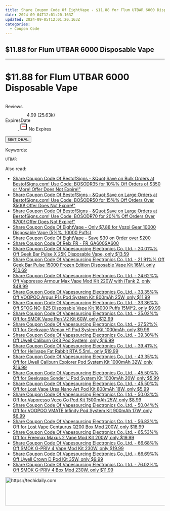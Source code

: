 ```yaml
---
title: Share Coupon Code Of EightVape - $11.88 for Flum UTBAR 6000 Disposable Vape
date: 2024-09-04T12:01:20.163Z
updated: 2024-09-05T12:01:20.163Z
categories:
  - Coupon Code
---
```


## $11.88 for Flum UTBAR 6000 Disposable Vape

<hr>
<main class="px-4 py-6 sm:p-6 md:px-8 md:py-10">
  <div class="mx-auto grid max-w-4xl grid-cols-1 lg:max-w-5xl lg:grid-cols-2 lg:gap-x-20">
    <div class="relative col-start-1 row-start-1 flex flex-col-reverse rounded-lg bg-gradient-to-t from-black/75 via-black/0 p-3 sm:row-start-2 sm:bg-none sm:p-0 lg:row-start-1">
      <h1 class="mt-1 text-lg font-semibold text-white sm:text-slate-900 md:text-2xl dark:sm:text-white">$11.88 for Flum UTBAR 6000 Disposable Vape</h1>
    </div>
        <div class="col-start-1 col-end-3 row-start-1 grid gap-4 sm:mb-6 sm:grid-cols-4 lg:col-start-2 lg:row-span-6 lg:row-end-6 lg:mb-0 lg:gap-6">
      <img src="https://static.shareasale.com/image/59344/deal/14.jpg" alt="" class="h-60 w-full rounded-lg object-cover sm:col-span-2 sm:h-52 lg:col-span-full" loading="lazy" />
    </div>
        <dl class="row-start-2 mt-4 flex items-center text-xs font-medium sm:row-start-3 sm:mt-1 md:mt-2.5 lg:row-start-2">
      <dt class="sr-only">Reviews</dt>
      <dd class="flex items-center text-indigo-600 dark:text-indigo-400">
        <svg width="24" height="24" fill="none" aria-hidden="true" class="mr-1 stroke-current dark:stroke-indigo-500">
          <path d="m12 5 2 5h5l-4 4 2.103 5L12 16l-5.103 3L9 14l-4-4h5l2-5Z" stroke-width="2" stroke-linecap="round" stroke-linejoin="round" />
        </svg>
        <span>4.99 <span class="font-normal text-slate-400">(25.63k)</span></span>
      </dd>
      <dt class="sr-only">ExpiresDate</dt>
      <dd class="flex items-center">
        <svg width="2" height="2" aria-hidden="true" fill="currentColor" class="mx-3 text-slate-300">
          <circle cx="1" cy="1" r="1" />
        </svg>
        <svg width="24" height="24" viewBox="0 0 24 24" fill="none" stroke="currentColor" stroke-width="2">
          <rect x="3" y="3" width="18" height="18" rx="2" fill="#fff" />
          <path d="M6 10L18 10" stroke="red" stroke-width="2" fill="none" />
          <path d="M10 6L10 18" stroke="#fff" stroke-width="2" fill="none" />
        </svg>
        No Expires      </dd>
    </dl>
    <div class="col-start-1 row-start-3 mt-4 self-center sm:col-start-2 sm:row-span-2 sm:row-start-2 sm:mt-0 lg:col-start-1 lg:row-start-3 lg:row-end-4 lg:mt-6">
      <button type="button" onClick="javascript:window.open(decodeURIComponent('https%3A%2F%2Fwww.shareasale.com%2Fu.cfm%3Fd%3D1082224%26m%3D59344%26u%3D4338022'), '_blank');void(0);" class="rounded-lg bg-red-600 px-3 py-2 text-sm font-medium leading-6 text-white">GET DEAL</button>
    </div>
    <p class="col-start-1 mt-4 text-sm leading-6 sm:col-span-2 lg:col-span-1 lg:row-start-4 lg:mt-6 dark:text-slate-400"> Keywords: </p>
    <p class="mt-4">
      <code class="bg-purple-900 p-4 text-sm font-bold tracking-widest text-white">UTBAR</code>
    </p>
  </div>
</main>
<span class="atpl-alsoreadstyle">Also read:</span>
<div><ul>
<li><a href="https://coupons.techidaily.com/coupon-751252-share-63219-sale/"><u>Share Coupon Code Of BestofSigns - &Quot;Save on Bulk Orders at BestofSigns.com! Use Code: BOSODR35 for 10%% Off Orders of $350 or More! Offer Does Not Expire!&quot;</u></a></li>
<li><a href="https://coupons.techidaily.com/coupon-751253-share-63219-sale/"><u>Share Coupon Code Of BestofSigns - &Quot;Save on Large Orders at BestofSigns.com! Use Code: BOSODR50 for 15%% Off Orders Over $500! Offer Does Not Expire!&quot;</u></a></li>
<li><a href="https://coupons.techidaily.com/coupon-751254-share-63219-sale/"><u>Share Coupon Code Of BestofSigns - &Quot;Save on Large Orders at BestofSigns.com! Use Code: BOSODR70 for 20%% Off Orders Over $700! Offer Does Not Expire!&quot;</u></a></li>
<li><a href="https://coupons.techidaily.com/coupon-1080805-share-59344-sale/"><u>Share Coupon Code Of EightVape - Only $7.88  for Vozol Gear 10000 Disposable Vape (5%%, 10000 Puffs)</u></a></li>
<li><a href="https://coupons.techidaily.com/coupon-1114216-share-59344-sale/"><u>Share Coupon Code Of EightVape - Save $30 on Order over $200</u></a></li>
<li><a href="https://coupons.techidaily.com/coupon-1114559-share-92020-sale/"><u>Share Coupon Code Of Relx FR - FR_GA600SA600</u></a></li>
<li><a href="https://coupons.techidaily.com/coupon-1114243-share-90958-sale/"><u>Share Coupon Code Of Vapesourcing Electronics Co.,Ltd. - 20.01%% Off Geek Bar Pulse X 25K Disposable Vape, only $13.59</u></a></li>
<li><a href="https://coupons.techidaily.com/coupon-1114245-share-90958-sale/"><u>Share Coupon Code Of Vapesourcing Electronics Co.,Ltd. - 21.91%% Off Geek Bar Pulse 15000 Frozen Edition Disposable Vape Kit 16Ml, only $10.69</u></a></li>
<li><a href="https://coupons.techidaily.com/coupon-1058126-share-90958-sale/"><u>Share Coupon Code Of Vapesourcing Electronics Co.,Ltd. - 24.62%% Off Vaporesso Armour Max Vape Mod Kit 220W with iTank 2, only $48.99</u></a></li>
<li><a href="https://coupons.techidaily.com/coupon-1063871-share-90958-sale/"><u>Share Coupon Code Of Vapesourcing Electronics Co.,Ltd. - 33.35%% Off VOOPOO Argus P1s Pod System Kit 800mAh 25W, only $11.99</u></a></li>
<li><a href="https://coupons.techidaily.com/coupon-1059543-share-90958-sale/"><u>Share Coupon Code Of Vapesourcing Electronics Co.,Ltd. - 33.36%% Off SFOG NO-825 Disposable Vape Kit 16000 Puffs 15Ml*2, only $9.99</u></a></li>
<li><a href="https://coupons.techidaily.com/coupon-716195-share-90958-sale/"><u>Share Coupon Code Of Vapesourcing Electronics Co.,Ltd. - 35.02%% Off for SMOK Vape Pen V2 Kit 60W, only $12.99</u></a></li>
<li><a href="https://coupons.techidaily.com/coupon-904014-share-90958-sale/"><u>Share Coupon Code Of Vapesourcing Electronics Co.,Ltd. - 37.52%% Off for Geekvape Wenax H1 Pod System Kit 1000mAh, only $9.99</u></a></li>
<li><a href="https://coupons.techidaily.com/coupon-1070493-share-90958-sale/"><u>Share Coupon Code Of Vapesourcing Electronics Co.,Ltd. - 39.30%% Off Uwell Caliburn GK3 Pod System, only $16.99</u></a></li>
<li><a href="https://coupons.techidaily.com/coupon-817994-share-90958-sale/"><u>Share Coupon Code Of Vapesourcing Electronics Co.,Ltd. - 39.41%% Off for Hellvape Fat Rabbit RTA 5.5mL, only $19.99</u></a></li>
<li><a href="https://coupons.techidaily.com/coupon-1062743-share-90958-sale/"><u>Share Coupon Code Of Vapesourcing Electronics Co.,Ltd. - 43.35%% Off for Uwell Caliburn Explorer Pod System Kit 1000mAh 32W, only $16.99</u></a></li>
<li><a href="https://coupons.techidaily.com/coupon-924787-share-90958-sale/"><u>Share Coupon Code Of Vapesourcing Electronics Co.,Ltd. - 45.50%% Off for Geekvape Sonder U Pod System Kit 1000mAh 20W, only $5.99</u></a></li>
<li><a href="https://coupons.techidaily.com/coupon-980596-share-90958-sale/"><u>Share Coupon Code Of Vapesourcing Electronics Co.,Ltd. - 45.50%% Off for Lost Vape Ursa Nano Art Pod Kit 800mAh 18W, only $5.99</u></a></li>
<li><a href="https://coupons.techidaily.com/coupon-1039939-share-90958-sale/"><u>Share Coupon Code Of Vapesourcing Electronics Co.,Ltd. - 50.03%% Off for Vaporesso Veco Go Pod Kit 1500mAh 25W, only $8.99</u></a></li>
<li><a href="https://coupons.techidaily.com/coupon-924526-share-90958-sale/"><u>Share Coupon Code Of Vapesourcing Electronics Co.,Ltd. - 50.04%% Off for VOOPOO VMATE Infinity Pod System Kit 900mAh 17W, only $6.99</u></a></li>
<li><a href="https://coupons.techidaily.com/coupon-921237-share-90958-sale/"><u>Share Coupon Code Of Vapesourcing Electronics Co.,Ltd. - 56.83%% Off for Lost Vape Centaurus Q200 Box Mod 200W, only $18.99</u></a></li>
<li><a href="https://coupons.techidaily.com/coupon-979342-share-90958-sale/"><u>Share Coupon Code Of Vapesourcing Electronics Co.,Ltd. - 65.53%% Off for Freemax Maxus 2 Vape Mod Kit 200W, only $19.99</u></a></li>
<li><a href="https://coupons.techidaily.com/coupon-907093-share-90958-sale/"><u>Share Coupon Code Of Vapesourcing Electronics Co.,Ltd. - 66.68%% Off SMOK G-PRIV 4 Vape Mod Kit 230W, only $19.99</u></a></li>
<li><a href="https://coupons.techidaily.com/coupon-949911-share-90958-sale/"><u>Share Coupon Code Of Vapesourcing Electronics Co.,Ltd. - 66.69%% Off Uwell Crown D Pod Kit 35W, only $9.99</u></a></li>
<li><a href="https://coupons.techidaily.com/coupon-907094-share-90958-sale/"><u>Share Coupon Code Of Vapesourcing Electronics Co.,Ltd. - 76.02%% Off SMOK G-PRIV 4 Box Mod 230W, only $11.99</u></a></li>
</ul></div>

<ins class="adsbygoogle"
      style="display:block"
      data-ad-client="ca-pub-7571918770474297"
      data-ad-slot="8358498916"
      data-ad-format="auto"
      data-full-width-responsive="true"></ins>
<!-- affiliate ads begin -->
<a href="https://appsumo.8odi.net/c/5597632/2118326/7443" target="_top" id="2118326">
  <img src="//a.impactradius-go.com/display-ad/7443-2118326" border="0" alt="https://techidaily.com" width="728" height="90"/>
</a>
<img height="0" width="0" src="https://appsumo.8odi.net/i/5597632/2118326/7443" style="position:absolute;visibility:hidden;" border="0" />
<!-- affiliate ads end -->